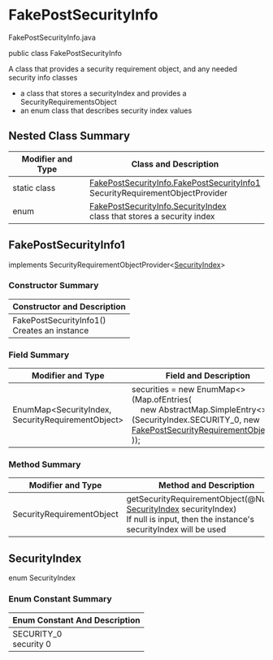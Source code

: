 # FakePostSecurityInfo
FakePostSecurityInfo.java

public class FakePostSecurityInfo

A class that provides a security requirement object, and any needed security info classes
- a class that stores a securityIndex and provides a SecurityRequirementsObject
- an enum class that describes security index values

## Nested Class Summary
| Modifier and Type | Class and Description |
| ----------------- | --------------------- |
| static class | [FakePostSecurityInfo.FakePostSecurityInfo1](#fakepostsecurityinfo1)<br>SecurityRequirementObjectProvider
| enum | [FakePostSecurityInfo.SecurityIndex](#securityindex)<br>class that stores a security index |

## FakePostSecurityInfo1
implements SecurityRequirementObjectProvider<[SecurityIndex](#securityindex)>

### Constructor Summary
| Constructor and Description |
| --------------------------- |
| FakePostSecurityInfo1()<br>Creates an instance |

### Field Summary
| Modifier and Type | Field and Description |
| ----------------- | --------------------- |
| EnumMap<SecurityIndex, SecurityRequirementObject> | securities = new EnumMap<>(Map.ofEntries(<br>&nbsp;&nbsp;&nbsp;&nbsp;new AbstractMap.SimpleEntry<>(SecurityIndex.SECURITY_0, new [FakePostSecurityRequirementObject0()](../../../paths/fake/post/security/FakePostSecurityRequirementObject0.md)<br>)); |

### Method Summary
| Modifier and Type | Method and Description |
| ----------------- | ---------------------- |
| SecurityRequirementObject | getSecurityRequirementObject(@Nullable [SecurityIndex](#securityindex) securityIndex)<br>If null is input, then the instance's securityIndex will be used |

## SecurityIndex
enum SecurityIndex<br>

### Enum Constant Summary
| Enum Constant And Description |
| ----------------------------- |
| SECURITY_0<br>security 0 |
